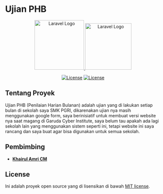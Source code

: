 # Ujian PHB

<p align="center">
    <a href="https://smkpgripekanbaru.sch.id/" target="_blank">
        <img src="https://raw.githubusercontent.com/Fern-Aerell/Ujian-PHB/main/rancangan/assets/logo/logo_pgri.png" width="160" alt="Laravel Logo">
    </a>
    <a href="https://garudacyberinstitute.id/" target="_blank">
        <img src="https://raw.githubusercontent.com/Fern-Aerell/Ujian-PHB/main/rancangan/assets/logo/logo_gci.png" width="150" alt="Laravel Logo">
    </a>
</p>

<p align="center">
<a href="https://github.com/Fern-Aerell/Ujian-PHB/blob/main/CHANGELOG.md"><img src="https://img.shields.io/badge/Version-0.0.9-blue" alt="License"></a>
<a href="https://github.com/Fern-Aerell/Ujian-PHB/blob/main/LICENSE"><img src="https://img.shields.io/badge/License-MIT-green" alt="License"></a>
</p>

## Tentang Proyek

Ujian PHB (Penilaian Harian Bulanan) adalah ujian yang di lakukan setiap bulan di sekolah saya SMK PGRI, dikarenakan ujian nya masih menggunakan google form, saya berinisiatif untuk membuat versi website nya saat magang di Garuda Cyber Institute, saya belum tau apakah ada lagi sekolah lain yang menggunakan sistem seperti ini, tetapi website ini saya rancang dan saya buat agar bisa digunakan untuk semua sekolah.

## Pembimbing
- **[Khairul Amri CM]()**

## License

Ini adalah proyek open source yang di lisensikan di bawah [MIT license](https://opensource.org/licenses/MIT).